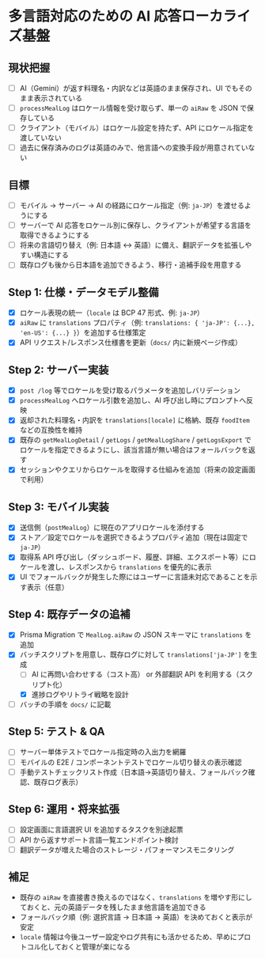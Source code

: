 # 多言語対応のための AI 応答ローカライズ基盤

## 現状把握

- [ ] AI（Gemini）が返す料理名・内訳などは英語のまま保存され、UI でもそのまま表示されている
- [ ] `processMealLog` はロケール情報を受け取らず、単一の `aiRaw` を JSON で保存している
- [ ] クライアント（モバイル）はロケール設定を持たず、API にロケール指定を渡していない
- [ ] 過去に保存済みのログは英語のみで、他言語への変換手段が用意されていない

## 目標

- [ ] モバイル → サーバー → AI の経路にロケール指定（例: `ja-JP`）を渡せるようにする
- [ ] サーバーで AI 応答をロケール別に保存し、クライアントが希望する言語を取得できるようにする
- [ ] 将来の言語切り替え（例: 日本語 ↔ 英語）に備え、翻訳データを拡張しやすい構造にする
- [ ] 既存ログも後から日本語を追加できるよう、移行・追補手段を用意する

## Step 1: 仕様・データモデル整備

- [x] ロケール表現の統一（`locale` は BCP 47 形式、例: `ja-JP`）
- [x] `aiRaw` に `translations` プロパティ（例: `translations: { 'ja-JP': {...}, 'en-US': {...} }`）を追加する仕様策定
- [x] API リクエスト/レスポンス仕様書を更新（`docs/` 内に新規ページ作成）

## Step 2: サーバー実装

- [x] `post /log` 等でロケールを受け取るパラメータを追加しバリデーション
- [x] `processMealLog` へロケール引数を追加し、AI 呼び出し時にプロンプトへ反映
- [x] 返却された料理名・内訳を `translations[locale]` に格納、既存 `foodItem` などの互換性を維持
- [x] 既存の `getMealLogDetail` / `getLogs` / `getMealLogShare` / `getLogsExport` でロケールを指定できるようにし、該当言語が無い場合はフォールバックを返す
- [x] セッションやクエリからロケールを取得する仕組みを追加（将来の設定画面で利用）

## Step 3: モバイル実装

- [x] 送信側（`postMealLog`）に現在のアプリロケールを添付する
- [x] ストア／設定でロケールを選択できるようプロパティ追加（現在は固定で `ja-JP`）
- [x] 取得系 API 呼び出し（ダッシュボード、履歴、詳細、エクスポート等）にロケールを渡し、レスポンスから `translations` を優先的に表示
- [x] UI でフォールバックが発生した際にはユーザーに言語未対応であることを示す表示（任意）

## Step 4: 既存データの追補

- [x] Prisma Migration で `MealLog.aiRaw` の JSON スキーマに `translations` を追加
- [x] バッチスクリプトを用意し、既存ログに対して `translations['ja-JP']` を生成
  - [ ] AI に再問い合わせする（コスト高） or 外部翻訳 API を利用する（スクリプト化）
  - [x] 進捗ログやリトライ戦略を設計
- [ ] バッチの手順を `docs/` に記載

## Step 5: テスト & QA

- [ ] サーバー単体テストでロケール指定時の入出力を網羅
- [ ] モバイルの E2E / コンポーネントテストでロケール切り替えの表示確認
- [ ] 手動テストチェックリスト作成（日本語→英語切り替え、フォールバック確認、既存ログ表示）

## Step 6: 運用・将来拡張

- [ ] 設定画面に言語選択 UI を追加するタスクを別途起票
- [ ] API から返すサポート言語一覧エンドポイント検討
- [ ] 翻訳データが増えた場合のストレージ・パフォーマンスモニタリング

## 補足

- 既存の `aiRaw` を直接書き換えるのではなく、`translations` を増やす形にしておくと、元の英語データを残したまま他言語を追加できる
- フォールバック順（例: 選択言語 → 日本語 → 英語）を決めておくと表示が安定
- `locale` 情報は今後ユーザー設定やログ共有にも活かせるため、早めにプロトコル化しておくと管理が楽になる
